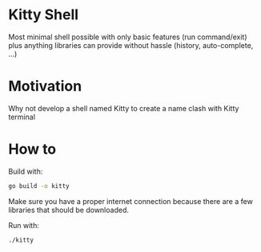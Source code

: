 # Kitty Shell

Most minimal shell possible with only basic features (run command/exit) plus anything libraries can provide without hassle (history, auto-complete, ...)

# Motivation

Why not develop a shell named Kitty to create a name clash with Kitty terminal

# How to

Build with:

```bash
go build -o kitty
```

Make sure you have a proper internet connection because there are a few libraries that should be downloaded.

Run with:

```bash
./kitty
```
